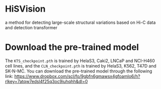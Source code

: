 # HiSVision
a method for detecting large-scale structural variations based on Hi-C data and detection transformer

# Download the pre-trained model
The `KTS_checkpoint.pth` is trained by HelaS3, Caki2, LNCaP and NCI-H460 cell lines, and the `CLN_checkpoint.pth` is trained by HelaS3, K562, T47D and SK-N-MC. You can download the pre-trained model through the following link:
https://www.dropbox.com/scl/fo/9gbfn6gmawsx4gfoamlo6/h?rlkey=7atqw7edsl4f25q3oc9iuhqhh&dl=0
